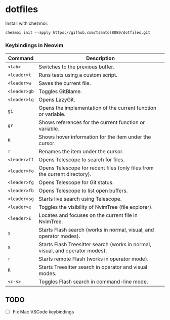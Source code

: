 # dotfiles

Install with chezmoi:
```
chezmoi init --apply https://github.com/tsantos8080/dotfiles.git
```

### Keybindings in Neovim

| **Command**        | **Description**                                                     |
|--------------------|---------------------------------------------------------------------|
| `<tab>`            | Switches to the previous buffer.                                   |
| `<leader>t`        | Runs tests using a custom script.                                  |
| `<leader>w`        | Saves the current file.                                            |
| `<leader>gb`       | Toggles GitBlame.                                                  |
| `<leader>lg`       | Opens LazyGit.                                                     |
| `gi`               | Opens the implementation of the current function or variable.      |
| `gr`               | Shows references for the current function or variable.             |
| `K`                | Shows hover information for the item under the cursor.             |
| `r`                | Renames the item under the cursor.                                 |
| `<leader>ff`       | Opens Telescope to search for files.                               |
| `<leader>fo`       | Opens Telescope for recent files (only files from the current directory). |
| `<leader>fg`       | Opens Telescope for Git status.                                    |
| `<leader>fb`       | Opens Telescope to list open buffers.                              |
| `<leader>sg`       | Starts live search using Telescope.                                |
| `<leader>e`        | Toggles the visibility of NvimTree (file explorer).                |
| `<leader>E`        | Locates and focuses on the current file in NvimTree.               |
| `s`                | Starts Flash search (works in normal, visual, and operator modes). |
| `S`                | Starts Flash Treesitter search (works in normal, visual, and operator modes). |
| `r`                | Starts remote Flash (works in operator mode).                      |
| `R`                | Starts Treesitter search in operator and visual modes.             |
| `<c-s>`            | Toggles Flash search in command-line mode.                         |

## TODO
- [ ] Fix Mac VSCode keybindings

